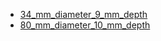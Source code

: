 * [34_mm_diameter_9_mm_depth](34_mm_diameter_9_mm_depth)
* [80_mm_diameter_10_mm_depth](80_mm_diameter_10_mm_depth)
